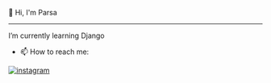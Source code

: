 👋 Hi, I'm Parsa
<hr>
I’m currently learning Django

- 📫 How to reach me:

[![instagram](https://img.shields.io/badge/Parsa-000000?style=for-the-badge&logo=Instagram&logoColor=white&link=https://instagram.com/parsa_.r9)](https://instagram.com/parsa_.r9) 
<!---
parsarezaee/parsarezaee is a ✨ special ✨ repository because its `README.md` (this file) appears on your GitHub profile.
You can click the Preview link to take a look at your changes.
--->
